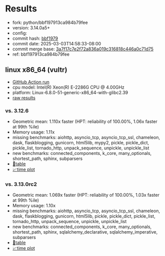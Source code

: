 # Results

- fork: python/bbf197913ca984b79fee
- version: 3.14.0a5+
- config: 
- commit hash: [bbf1979](https://github.com/python/cpython/commit/bbf1979)
- commit date: 2025-03-03T14:58:33-08:00
- commit merge base: [3a7f17c7e2f72a836a019c316818c446a0c71d75](https://github.com/python/cpython/commit/3a7f17c7e2f72a836a019c316818c446a0c71d75)
- ref: bbf197913ca984b79fee

## linux x86_64 (vultr)

- [GitHub Action run](https://github.com/facebookexperimental/free-threading-benchmarking/actions/runs/13643350016)
- cpu model: Intel(R) Xeon(R) E-2286G CPU @ 4.00GHz
- platform: Linux-6.8.0-51-generic-x86_64-with-glibc2.39
- [raw results](bm-20250303-vultr-x86_64-python-bbf197913ca984b79fee-3.14.0a5%2B-bbf1979.json)

### vs. 3.12.6

- Geometric mean: 1.110x faster (HPT: reliability of 100.00%, 1.06x faster at 99th %ile)
- Memory usage: 1.11x
- missing benchmarks: aiohttp, asyncio_tcp, asyncio_tcp_ssl, chameleon, dask, flaskblogging, gunicorn, html5lib, mypy2, pickle, pickle_dict, pickle_list, tornado_http, unpack_sequence, unpickle, unpickle_list
- new benchmarks: connected_components, k_core, many_optionals, shortest_path, sphinx, subparsers
- [📄table](bm-20250303-vultr-x86_64-python-bbf197913ca984b79fee-3.14.0a5%2B-bbf1979-vs-3.12.6.md)
- [📈time plot](bm-20250303-vultr-x86_64-python-bbf197913ca984b79fee-3.14.0a5%2B-bbf1979-vs-3.12.6.svg)

### vs. 3.13.0rc2

- Geometric mean: 1.069x faster (HPT: reliability of 100.00%, 1.03x faster at 99th %ile)
- Memory usage: 1.10x
- missing benchmarks: aiohttp, asyncio_tcp, asyncio_tcp_ssl, chameleon, dask, flaskblogging, gunicorn, html5lib, pickle, pickle_dict, pickle_list, tornado_http, unpack_sequence, unpickle, unpickle_list
- new benchmarks: connected_components, k_core, many_optionals, shortest_path, sphinx, sqlalchemy_declarative, sqlalchemy_imperative, subparsers
- [📄table](bm-20250303-vultr-x86_64-python-bbf197913ca984b79fee-3.14.0a5%2B-bbf1979-vs-3.13.0rc2.md)
- [📈time plot](bm-20250303-vultr-x86_64-python-bbf197913ca984b79fee-3.14.0a5%2B-bbf1979-vs-3.13.0rc2.svg)

